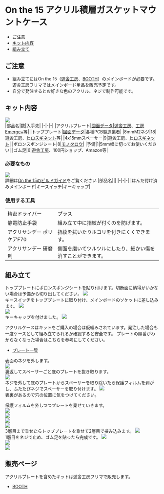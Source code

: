 # On the 15 アクリル積層ガスケットマウントケース
- [ご注意](#ご注意)
- [キット内容](#キット内容)
- [組み立て](#組み立て)

## ご注意
- 組み立てにはOn the 15（[遊舎工房](https://shop.yushakobo.jp/products/4994)、[BOOTH](https://tarohayashi.booth.pm/items/3672079)）のメインボードが必要です。遊舎工房フリマではメインボード単品を販売予定です。
- 自分で発注するとお好きな色のアクリル、ネジで制作可能です。

## キット内容
![](img/IMG_9106.jpeg)  
|部品名|数|入手先|
|-|-|-|
|アクリルプレート|[図面データ](data.md)|[遊舎工房](https://shop.yushakobo.jp/collections/services/products/lasercut)、[工房Emerge+](https://www.emergeplus.jp)等|
|トッププレート|[図面データ](data.md)|各種PCB製造業者|
|8mmM2ネジ|18|[遊舎工房](https://shop.yushakobo.jp/products/a0800n2?_pos=2&_sid=6d67644cd&_ss=r&variant=37665433026721)、[ヒロスギネット](https://www.hirosugi-net.co.jp/shop/g/g102178/)等|
|4x15mmスペーサー|9|[遊舎工房](https://shop.yushakobo.jp/products/a0800c2?_pos=1&_sid=19dbc8a58&_ss=r&variant=37665435484321)、[ヒロスギネット](https://www.hirosugi-net.co.jp/shop/g/g2404/)|
|ポロンスポンジシート|8|[モノタロウ](https://www.monotaro.com/p/1871/7195/)|
|予備|1|5mm幅に切ってお使いください|
|ゴム足|6|[遊舎工房](https://shop.yushakobo.jp/collections/all-keyboard-parts/products/a0800ur-01-6?variant=37665431060641)、100円ショップ、Amazon等|

### 必要なもの
![](img/IMG_9109.jpeg)  
詳細は[On the 15のビルドガイド](https://github.com/Taro-Hayashi/On-the-15/blob/main/README.md)をご覧ください
|部品名|||
|-|-|-|
|はんだ付け済みメインボード|キースイッチ|キーキャップ|

### 使用する工具
|||
|-|-|
|精密ドライバー|プラス|
|静電防止手袋|組み立て中に指紋が付くのを防げます。|
|アクリサンデー ポリケアF70|指紋を拭いたりホコリを付きにくくできます。|
|アクリサンデー 研磨剤|側面を磨いてツルツルにしたり、細かい傷を消すことができます。|


## 組み立て
 
トッププレートにポロンスポンジシートを貼り付けます。切断面に納得がいかない場合は予備から切り出してください。
![](img/IMG_9113.jpeg)  
キースイッチをトッププレートに取り付け、メインボードのソケットに差し込みます。
![](img/IMG_9119.jpeg)  
![](img/IMG_9121.jpeg)  
キーキャップを付けました。
![](img/IMG_9122.jpeg)  
 
アクリルケースはキットをご購入の場合は仮組みされています。発注した場合も一度ケースとして組み立てられるか確認すると安全です。 
プレートの順番がわからなくなった場合はこちらを参考にしてください。
 - [プレート一覧](plates.md)
  
表面のネジを外します。  
![](img/IMG_9076.jpeg)  
裏返してスペーサーごと底のプレートを抜き取ります。  
![](img/IMG_9077.jpeg)  
ネジを外して底のプレートからスペーサーを取り除いたら保護フィルムを剥がし、ふたたびネジでスペーサーを取り付けます。 
![](img/IMG_9127.jpeg)  
表裏があるので穴の位置に気をつけてください。  
  
保護フィルムを外しつつプレートを乗せていきます。  
![](img/IMG_9128.jpeg)  
![](img/IMG_9130.jpeg)  
![](img/IMG_9132.jpeg)  
![](img/IMG_9136.jpeg)  
3層目まで乗せたらトッププレートを乗せて2層目で挟み込みます。
![](img/IMG_9140.jpeg)  
1層目をネジで止め、ゴム足を貼ったら完成です。
![](img/IMG_9143.jpeg)  
![](img/IMG_9150.jpeg)  
![](img/IMG_9145.jpeg) 

## 販売ページ
アクリルプレートを含めたキットは遊舎工房フリマで販売します。
- [BOOTH](https://tarohayashi.booth.pm/items/4144806)  

